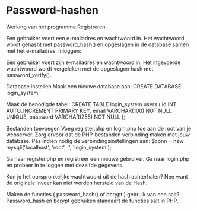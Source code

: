 # Password-hashen

Werking van het programma
Registreren:

Een gebruiker voert een e-mailadres en wachtwoord in.
Het wachtwoord wordt gehasht met password_hash() en opgeslagen in de database samen met het e-mailadres.
Inloggen:

Een gebruiker voert zijn e-mailadres en wachtwoord in.
Het ingevoerde wachtwoord wordt vergeleken met de opgeslagen hash met password_verify().

Database instellen
Maak een nieuwe database aan:
CREATE DATABASE login_system;

Maak de benodigde tabel:
CREATE TABLE login_system.users (
    id INT AUTO_INCREMENT PRIMARY KEY,
    email VARCHAR(100) NOT NULL UNIQUE,
    password VARCHAR(255) NOT NULL
);

Bestanden toevoegen
Voeg register.php en login.php toe aan de root van je webserver.
Zorg ervoor dat de PHP-bestanden verbinding maken met jouw database. Pas indien nodig de verbindingsinstellingen aan:
$conn = new mysqli('localhost', 'root', '', 'login_system');

Ga naar register.php en registreer een nieuwe gebruiker.
Ga naar login.php en probeer in te loggen met dezelfde gegevens.


Kun je het oorspronkelijke wachtwoord uit de hash achterhalen?
Nee want de originele invoer kan niet worden hersteld van de Hash.

Maken de functies ( password_hash() of bcrypt ) gebruik van een salt?
Password_hash en bcrypt gebruiken standaart de functies salt in PHP.
